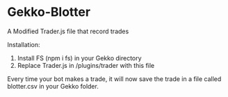 # Gekko-Blotter
A Modified Trader.js file that record trades

Installation:
1. Install FS (npm i fs) in your Gekko directory
2. Replace Trader.js in /plugins/trader with this file

Every time your bot makes a trade, it will now save the trade in a file called blotter.csv in your Gekko folder.

